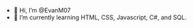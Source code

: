 - 👋 Hi, I’m @EvanM07
- 🌱 I’m currently learning HTML, CSS, Javascript, C#, and SQL.


<!---
EvanM07/EvanM07 is a ✨ special ✨ repository because its `README.md` (this file) appears on your GitHub profile.
You can click the Preview link to take a look at your changes.
--->

